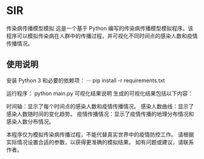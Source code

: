 # SIR
传染病传播模型模拟
这是一个基于 Python 编写的传染病传播模型模拟程序。该程序可以模拟传染病在人群中的传播过程，并可视化不同时间点的感染人数和疫情传播情况。
## 使用说明
安装 Python 3 和必要的依赖项：
··· 
pip install -r requirements.txt

运行程序：
python main.py
可视化结果说明
生成的可视化结果包括以下内容：

时间轴：显示了每个时间点的感染人数和疫情传播情况。
感染人数曲线：显示了感染人数随时间的变化趋势。
疫情传播情况：显示了疫情传播的地理分布情况和感染人数分布情况。


本程序仅为模拟传染病传播过程，不能代替真实世界中的疫情防控工作。
请根据实际情况设置合适的参数，以获得更准确的模拟结果。
如有问题或建议，请联系作者。

